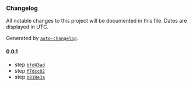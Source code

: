 ### Changelog

All notable changes to this project will be documented in this file. Dates are displayed in UTC.

Generated by [`auto-changelog`](https://github.com/CookPete/auto-changelog).

#### 0.0.1

- step [`bfd43ad`](https://github.com/gurudavivi/monorepo-boilerplate/commit/bfd43ad997038a5cdb9c2cc3e16ef66459e80b97)
- step [`f7dcc02`](https://github.com/gurudavivi/monorepo-boilerplate/commit/f7dcc02151918f1e444687f808a40247f411492a)
- step [`b818e3a`](https://github.com/gurudavivi/monorepo-boilerplate/commit/b818e3ad8e93e32d0dd11a3b9485e89069dd7f9e)
